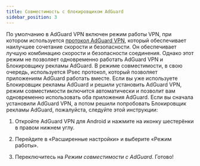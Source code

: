 ```yaml
---
title: Совместимость с блокировщиком AdGuard
sidebar_position: 3
---
```


По умолчанию в AdGuard VPN включен режим работы VPN, при котором используется [протокол AdGuard VPN](/general/adguard-vpn-protocol), который обеспечивает наилучшее сочетание скорости и безопасности. Он обеспечивает лучшую комбинацию скорости и безопасности соединения. Однако этот режим не позволяет одновременно работать AdGuard VPN и Блокировщику рекламы AdGuard. В режиме совместимости, в свою очередь, используется IPsec протокол, который позволяет приложениям AdGuard работать вместе. Если вы уже используете Блокировщик рекламы AdGuard и решили установить AdGuard VPN, режим совместимости включится автоматически и позволит вам одновременно использовать оба приложения AdGuard. Если вы сначала установили AdGuard VPN, а потом решили попробовать Блокировщик рекламы AdGuard, пожалуйста, следуйте этой инструкции:

1. Откройте AdGuard VPN для Android и нажмите на иконку шестерёнки в правом нижнем углу.

2. Перейдите в «Расширенные настройки» и выберите «Режим работы».

3. Переключитесь на *Режим совместимости с AdGuard*. Готово!
